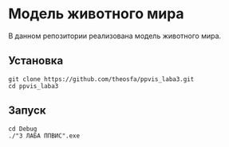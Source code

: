 # Модель животного мира
В данном репозитории реализована модель животного мира.

## Установка
~~~
git clone https://github.com/theosfa/ppvis_laba3.git
cd ppvis_laba3
~~~
## Запуск
~~~
cd Debug
./"3 ЛАБА ППВИС".exe
~~~
